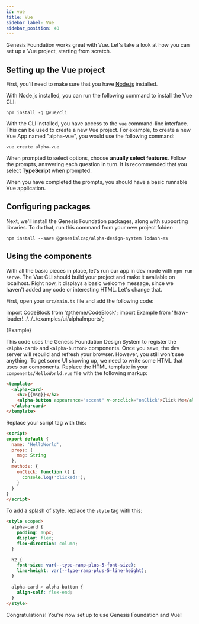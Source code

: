 ```yaml
---
id: vue
title: Vue
sidebar_label: Vue
sidebar_position: 40
---
```


Genesis Foundation works great with Vue. Let's take a look at how you can set up a Vue project, starting from scratch.

## Setting up the Vue project

First, you'll need to make sure that you have [Node.js](https://nodejs.org/) installed.

With Node.js installed, you can run the following command to install the Vue CLI:

```shell
npm install -g @vue/cli
```

With the CLI installed, you have access to the `vue` command-line interface. This can be used to create a new Vue project. For example, to create a new Vue App named "alpha-vue", you would use the following command:

```shell
vue create alpha-vue
```

When prompted to select options, choose **anually select features**. Follow the prompts, answering each question in turn. It is recommended that you select **TypeScript** when prompted.

When you have completed the prompts, you should have a basic runnable Vue application.

## Configuring packages

Next, we'll install the Genesis Foundation packages, along with supporting libraries. To do that, run this command from your new project folder:

```shell
npm install --save @genesislcap/alpha-design-system lodash-es
```

## Using the components

With all the basic pieces in place, let's run our app in dev mode with `npm run serve`. The Vue CLI should build your project and make it available on localhost. Right now, it displays a basic welcome message, since we haven't added any code or interesting HTML. Let's change that.

First, open your `src/main.ts` file and add the following code:

import CodeBlock from '@theme/CodeBlock';
import Example from '!!raw-loader!../../../examples/ui/alphaImports';

<CodeBlock className="language-ts">{Example}</CodeBlock>

This code uses the Genesis Foundation Design System to register the `<alpha-card>` and `<alpha-button>` components. Once you save, the dev server will rebuild and refresh your browser. However, you still won't see anything. To get some UI showing up, we need to write some HTML that uses our components. Replace the HTML template in your  `components/HelloWorld.vue` file with the following markup:

```html
<template>
  <alpha-card>
    <h2>{{msg}}</h2>
    <alpha-button appearance="accent" v-on:click="onClick">Click Me</alpha-button>
  </alpha-card>
</template>
```

Replace your script tag with this:

```html
<script>
export default {
  name: 'HelloWorld',
  props: {
    msg: String
  },
  methods: {
    onClick: function () {
      console.log('clicked!');
    }
  }
}
</script>
```

To add a splash of style, replace the `style` tag with this:

```html
<style scoped>
  alpha-card {
    padding: 16px;
    display: flex;
    flex-direction: column;
  }

  h2 {
    font-size: var(--type-ramp-plus-5-font-size);
    line-height: var(--type-ramp-plus-5-line-height);
  }

  alpha-card > alpha-button {
    align-self: flex-end;
  }
</style>
```

Congratulations! You're now set up to use Genesis Foundation and Vue!
